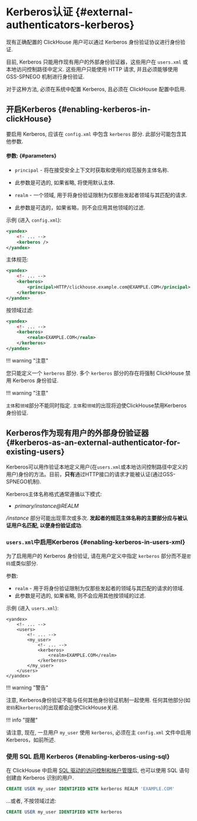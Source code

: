 # Kerberos认证 {#external-authenticators-kerberos} 
现有正确配置的 ClickHouse 用户可以通过 Kerberos 身份验证协议进行身份验证.

目前, Kerberos 只能用作现有用户的外部身份验证器，这些用户在 `users.xml` 或本地访问控制路径中定义.
这些用户只能使用 HTTP 请求, 并且必须能够使用 GSS-SPNEGO 机制进行身份验证.

对于这种方法, 必须在系统中配置 Kerberos, 且必须在 ClickHouse 配置中启用.

## 开启Kerberos {#enabling-kerberos-in-clickHouse}
要启用 Kerberos, 应该在 `config.xml` 中包含 `kerberos` 部分. 此部分可能包含其他参数.

#### 参数: {#parameters}
- `principal` - 将在接受安全上下文时获取和使用的规范服务主体名称.
- 此参数是可选的, 如果省略, 将使用默认主体.

- `realm` - 一个领域, 用于将身份验证限制为仅那些发起者领域与其匹配的请求.

- 此参数是可选的，如果省略，则不会应用其他领域的过滤.

示例 (进入 `config.xml`):
```xml
<yandex>
    <!- ... -->
    <kerberos />
</yandex>
```

主体规范:
```xml
<yandex>
    <!- ... -->
    <kerberos>
        <principal>HTTP/clickhouse.example.com@EXAMPLE.COM</principal>
    </kerberos>
</yandex>
```

按领域过滤:
```xml
<yandex>
    <!- ... -->
    <kerberos>
        <realm>EXAMPLE.COM</realm>
    </kerberos>
</yandex>
```

!!! warning "注意"

您只能定义一个 `kerberos` 部分. 多个 `kerberos` 部分的存在将强制 ClickHouse 禁用 Kerberos 身份验证.

!!! warning "注意"

`主体`和`领域`部分不能同时指定. `主体`和`领域`的出现将迫使ClickHouse禁用Kerberos身份验证.

## Kerberos作为现有用户的外部身份验证器 {#kerberos-as-an-external-authenticator-for-existing-users}
Kerberos可以用作验证本地定义用户(在`users.xml`或本地访问控制路径中定义的用户)身份的方法。目前，**只有**通过HTTP接口的请求才能被认证(通过GSS-SPNEGO机制).

Kerberos主体名称格式通常遵循以下模式:
- *primary/instance@REALM*

*/instance* 部分可能出现零次或多次. **发起者的规范主体名称的主要部分应与被认证用户名匹配, 以便身份验证成功**.

### `users.xml`中启用Kerberos {#enabling-kerberos-in-users-xml}
为了启用用户的 Kerberos 身份验证, 请在用户定义中指定 `kerberos` 部分而不是`密码`或类似部分.

参数:
- `realm` - 用于将身份验证限制为仅那些发起者的领域与其匹配的请求的领域.
- 此参数是可选的, 如果省略, 则不会应用其他按领域的过滤.

示例 (进入 `users.xml`):
```
<yandex>
    <!- ... -->
    <users>
        <!- ... -->
        <my_user>
            <!- ... -->
            <kerberos>
                <realm>EXAMPLE.COM</realm>
            </kerberos>
        </my_user>
    </users>
</yandex>
```

!!! warning "警告"

注意, Kerberos身份验证不能与任何其他身份验证机制一起使用. 任何其他部分(如`密码`和`kerberos`)的出现都会迫使ClickHouse关闭.

!!! info "提醒"

请注意, 现在, 一旦用户 `my_user` 使用 `kerberos`, 必须在主 `config.xml` 文件中启用 Kerberos，如前所述.

### 使用 SQL 启用 Kerberos {#enabling-kerberos-using-sql}
在 ClickHouse 中启用 [SQL 驱动的访问控制和帐户管理](https://clickhouse.com/docs/en/operations/access-rights/#access-control)后, 也可以使用 SQL 语句创建由 Kerberos 识别的用户.

```sql
CREATE USER my_user IDENTIFIED WITH kerberos REALM 'EXAMPLE.COM'
```

...或者, 不按领域过滤:
```sql
CREATE USER my_user IDENTIFIED WITH kerberos
```
